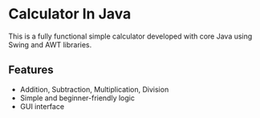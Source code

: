 <h1>Calculator In Java</h1>
<p>
This is a fully functional simple calculator developed with core Java using Swing and AWT libraries.
</p>

<h2>Features</h2>
<ul>
<li> Addition, Subtraction, Multiplication, Division
<li>Simple and beginner-friendly logic
<li> GUI interface 
</ul>
